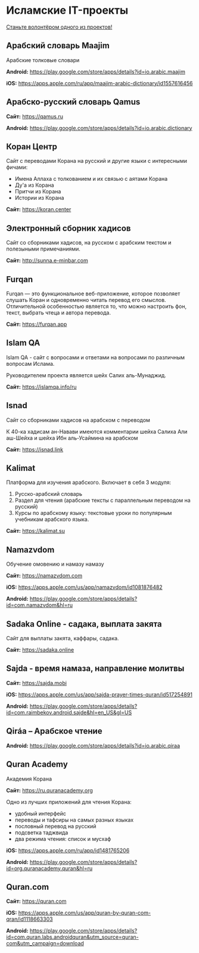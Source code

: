 # Исламские IT-проекты

[Станьте волонтёром одного из проектов!](help-wanted.md)

## Арабский словарь Maajim

Арабские толковые словари

**Android:** https://play.google.com/store/apps/details?id=io.arabic.maajim

**iOS:** https://apps.apple.com/ru/app/maajim-arabic-dictionary/id1557616456

## Арабско-русский словарь Qamus

**Сайт:** https://qamus.ru

**Android:** https://play.google.com/store/apps/details?id=io.arabic.dictionary


## Коран Центр

Сайт с переводами Корана на русский и другие языки с интересными фичами:
- Имена Аллаха с толкованием и их связью с аятами Корана
- Ду'а из Корана
- Притчи из Корана
- Истории из Корана

**Сайт:**  https://koran.center

## Электронный сборник хадисов

Сайт со сборниками хадисов, на русском с арабским текстом и полезыными примечаниями.

**Сайт:**  http://sunna.e-minbar.com

## Furqan

Furqan — это функциональное веб-приложение, которое позволяет слушать Коран и одновременно читать перевод его смыслов. Отличительной особенностью является то, что можно настроить фон, текст, выбрать чтеца и автора перевода.

**Сайт:** https://furqan.app

## Islam QA

Islam QA - сайт с вопросами и ответами на вопросами по различным вопросам Ислама.

Руководителем проекта является  шейх Салих аль-Мунаджид.

**Сайт:** https://islamqa.info/ru

## Isnad

Сайт со сборниками хадисов на арабском с переводом

К 40-ка хадисам ан-Навави имеются комментарии шейха Салиха Али аш-Шейха и шейха Ибн аль-Усаймина на арабском

**Сайт:** https://isnad.link

## Kalimat

Платформа для изучения арабского. Включает в себя 3 модуля:

1. Русско-арабский словарь
2. Раздел для чтения (арабские тексты с параллельным переводом на русский)
3. Курсы по арабскому языку: текстовые уроки по популярным учебникам арабского языка.

**Сайт:** https://kalimat.su

## Namazvdom

Обучение омовению и намазу намазу

**Сайт:** https://namazvdom.com

**iOS:**
https://apps.apple.com/us/app/namazvdom/id1081876482

**Android:**
https://play.google.com/store/apps/details?id=com.namazvdom&hl=ru

## Sadaka Online - садака, выплата закята

Сайт для выплаты закята, каффары, садака.

**Сайт:** https://sadaka.online

## Sajda - время намаза, направление молитвы

**Сайт:** https://sajda.mobi

**iOS:** https://apps.apple.com/us/app/sajda-prayer-times-quran/id517254891

**Android:** https://play.google.com/store/apps/details?id=com.raimbekov.android.sajde&hl=en_US&gl=US

## Qiráa – Арабское чтение

**Android:** https://play.google.com/store/apps/details?id=io.arabic.qiraa

## Quran Academy

Академия Корана

**Сайт:** https://ru.quranacademy.org

Одно из лучших приложений для чтения Корана:
- удобный интерфейс
- переводы и тафсиры на самых разных языках
- пословный перевод на русский
- подсветка таджвида
- два режима чтения: список и мусхаф

**iOS:**
https://apps.apple.com/ru/app/id1481765206

**Android:**
https://play.google.com/store/apps/details?id=org.quranacademy.quran&hl=ru

## Quran.com

**Сайт:** https://quran.com

**iOS:** https://apps.apple.com/us/app/quran-by-quran-com-qran/id1118663303

**Android:** https://play.google.com/store/apps/details?id=com.quran.labs.androidquran&utm_source=quran-com&utm_campaign=download

